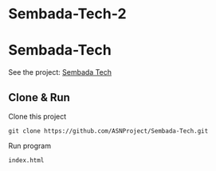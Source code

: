 # Sembada-Tech-2

# Sembada-Tech
See the project: [Sembada Tech](http://sembadatech.com/)
## Clone & Run
Clone this project
```
git clone https://github.com/ASNProject/Sembada-Tech.git
```
Run program
```
index.html
```

